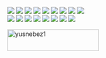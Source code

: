 <p align="center">
  <p>
    <img src="https://img.shields.io/badge/-Visual%20Studio%20Code-23A9F2?style=flat-square&logo=Visual%20Studio%20Code&logoColor=white"/>
    <img src="https://img.shields.io/badge/-Github-181717?style=flat-square&logo=GitHub&logoColor=white"/>
    <img src="https://img.shields.io/badge/-Git-F44D27?style=flat-square&logo=Git&logoColor=white"/>
    <img src="https://img.shields.io/badge/-NPM-CB3837?style=flat-square&logo=NPM&logoColor=white"/>
    <img src="https://img.shields.io/badge/-Javascript-0079BF?style=flat-square&logo=Javascript&logoColor=white"/>
    <img src="https://img.shields.io/badge/-Typescript-E01563?style=flat-square&logo=Typescript&logoColor=white"/>
    <img src="https://img.shields.io/badge/-Node.js-E01563?style=flat-square&logo=Node.js&logoColor=white"/>
    <img src="https://img.shields.io/badge/-Mongodb-E01563?style=flat-square&logo=Mongodb&logoColor=white"/>
    <img src="https://img.shields.io/badge/-Notion-000000?style=flat-square&logo=Notion&logoColor=white"/><br/>
    <img src="https://img.shields.io/badge/-React.js-42B883?style=flat-square&logo=React.js&logoColor=white"/>
    <img src="https://img.shields.io/badge/-Redux.js-42B883?style=flat-square&logo=Redux.js&logoColor=white"/>
    <img src="https://img.shields.io/badge/-ESLint-4B32C3?style=flat-square&logo=ESLint&logoColor=white"/>
    <img src="https://img.shields.io/badge/-HTML5-E34F26?style=flat-square&logo=HTML5&logoColor=white"/>
    <img src="https://img.shields.io/badge/-CSS3-1572B6?style=flat-square&logo=CSS3&logoColor=white"/>
    <img src="https://img.shields.io/badge/-Ubuntu-A80030?style=flat-square&logo=Ubuntu&logoColor=white"/>
     <img src="https://img.shields.io/badge/-Mac-A80030?style=flat-square&logo=Mac&logoColor=white"/>
    <img src="https://img.shields.io/badge/-Jira-222F29?style=flat-square&logo=Jira&logoColor=white"/>
  </p>
  <a href="https://www.buymeacoffee.com/yusnebez1"> <img align="center" src="https://cdn.buymeacoffee.com/buttons/v2/default-orange.png" height="50" width="210" alt="yusnebez1" /></a>
</p>
